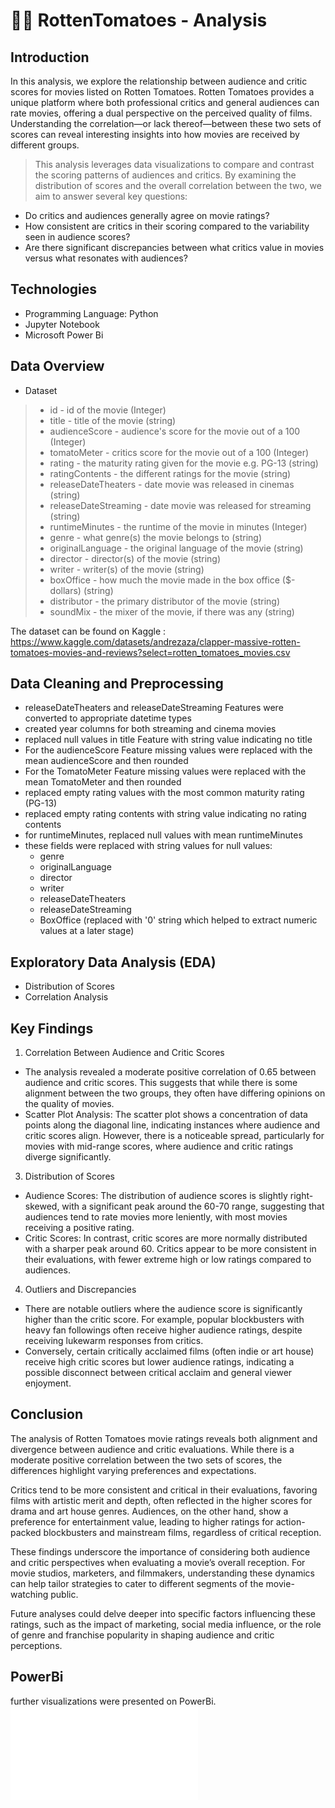# 🍅🍅 RottenTomatoes - Analysis

## Introduction 
In this analysis, we explore the relationship between audience and critic scores for movies listed on Rotten Tomatoes. Rotten Tomatoes provides a unique platform where both professional critics and general audiences can rate movies, offering a dual perspective on the perceived quality of films. Understanding the correlation—or lack thereof—between these two sets of scores can reveal interesting insights into how movies are received by different groups.

> This analysis leverages data visualizations to compare and contrast the scoring patterns of audiences and critics. By examining the distribution of scores and the overall correlation between the two, we aim to answer several key questions:

- Do critics and audiences generally agree on movie ratings?
- How consistent are critics in their scoring compared to the variability seen in audience scores?
- Are there significant discrepancies between what critics value in movies versus what resonates with audiences?

## Technologies
- Programming Language: Python
- Jupyter Notebook
- Microsoft Power Bi

## Data Overview

- Dataset
> - id - id of the movie (Integer)                    
> - title - title of the movie (string)                 
> - audienceScore - audience's score for the movie out of a 100 (Integer)        
> - tomatoMeter - critics score for the movie out of a 100  (Integer)           
> - rating - the maturity rating given for the movie e.g. PG-13 (string)              
> - ratingContents - the different ratings for the movie (string)         
> - releaseDateTheaters - date movie was released in cinemas  (string)   
> - releaseDateStreaming  - date movie was released for streaming (string) 
> - runtimeMinutes - the runtime of the movie in minutes (Integer)
> - genre - what genre(s) the movie belongs to (string)                   
> - originalLanguage - the original language of the movie (string)      
> - director - director(s) of the movie (string)               
> - writer - writer(s) of the movie (string)               
> - boxOffice - how much the movie made in the box office ($-dollars) (string)              
> - distributor - the primary distributor of the movie (string)              
> - soundMix - the mixer of the movie, if there was any (string) 

The dataset can be found on Kaggle : https://www.kaggle.com/datasets/andrezaza/clapper-massive-rotten-tomatoes-movies-and-reviews?select=rotten_tomatoes_movies.csv

## Data Cleaning and Preprocessing
  
- releaseDateTheaters and releaseDateStreaming Features were converted to appropriate datetime types
- created year columns for both streaming and cinema movies
- replaced null values in title Feature with string value indicating no title
- For the audienceScore Feature missing values were replaced with the mean audienceScore and then rounded
- For the TomatoMeter Feature missing values were replaced with the mean TomatoMeter and then rounded
- replaced empty rating values with the most common maturity rating (PG-13)
- replaced empty rating contents with string value indicating no rating contents
- for runtimeMinutes, replaced null values with mean runtimeMinutes
- these fields were replaced with string values for null values:
  - genre
  - originalLanguage
  - director
  - writer
  - releaseDateTheaters
  - releaseDateStreaming
  - BoxOffice (replaced with '0' string which helped to extract numeric values at a later stage)
 
## Exploratory Data Analysis (EDA)
- Distribution of Scores
- Correlation Analysis

## Key Findings
1. Correlation Between Audience and Critic Scores
- The analysis revealed a moderate positive correlation of 0.65 between audience and critic scores. This suggests that while there is some alignment between the two groups, they often have differing opinions on the quality of movies.
- Scatter Plot Analysis: The scatter plot shows a concentration of data points along the diagonal line, indicating instances where audience and critic scores align. However, there is a noticeable spread, particularly for movies with mid-range scores, where audience and critic ratings diverge significantly.

3. Distribution of Scores
- Audience Scores: The distribution of audience scores is slightly right-skewed, with a significant peak around the 60-70 range, suggesting that audiences tend to rate movies more leniently, with most movies receiving a positive rating.
- Critic Scores: In contrast, critic scores are more normally distributed with a sharper peak around 60. Critics appear to be more consistent in their evaluations, with fewer extreme high or low ratings compared to audiences.

4. Outliers and Discrepancies
- There are notable outliers where the audience score is significantly higher than the critic score. For example, popular blockbusters with heavy fan followings often receive higher audience ratings, despite receiving lukewarm responses from critics.
- Conversely, certain critically acclaimed films (often indie or art house) receive high critic scores but lower audience ratings, indicating a possible disconnect between critical acclaim and general viewer enjoyment.

## Conclusion
The analysis of Rotten Tomatoes movie ratings reveals both alignment and divergence between audience and critic evaluations. While there is a moderate positive correlation between the two sets of scores, the differences highlight varying preferences and expectations.

Critics tend to be more consistent and critical in their evaluations, favoring films with artistic merit and depth, often reflected in the higher scores for drama and art house genres. Audiences, on the other hand, show a preference for entertainment value, leading to higher ratings for action-packed blockbusters and mainstream films, regardless of critical reception.

These findings underscore the importance of considering both audience and critic perspectives when evaluating a movie’s overall reception. For movie studios, marketers, and filmmakers, understanding these dynamics can help tailor strategies to cater to different segments of the movie-watching public.

Future analyses could delve deeper into specific factors influencing these ratings, such as the impact of marketing, social media influence, or the role of genre and franchise popularity in shaping audience and critic perceptions.

## PowerBi
further visualizations were presented on PowerBi.
![PowerBi visuals.](RT_PowerBiVisuals.pdf)

